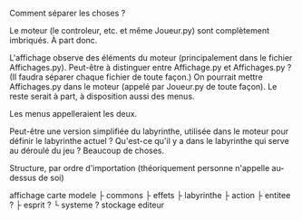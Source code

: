 Comment séparer les choses ?

Le moteur (le controleur, etc. et même Joueur.py) sont complètement imbriqués. À part donc.

L'affichage observe des éléments du moteur (principalement dans le fichier Affichages.py). Peut-être à distinguer entre Affichage.py et Affichages.py ? (Il faudra séparer chaque fichier de toute façon.)
On pourrait mettre Affichages.py dans le moteur (appelé par Joueur.py de toute façon).
Le reste serait à part, à disposition aussi des menus.

Les menus appelleraient les deux.

Peut-être une version simplifiée du labyrinthe, utilisée dans le moteur pour définir le labyrinthe actuel ? Qu'est-ce qu'il y a dans le labyrinthe qui serve au déroulé du jeu ? Beaucoup de choses.

Structure, par ordre d'importation (théoriquement personne n'appelle au-dessus de soi)

affichage
carte
modele
├ commons
├ effets
├ labyrinthe
├ action
├ entitee ?
├ esprit ?
└ systeme ?
stockage
editeur
